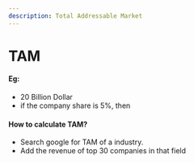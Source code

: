 ```yaml
---
description: Total Addressable Market
---
```


# TAM

#### Eg:

* 20 Billion Dollar
* if the company share is 5%, then&#x20;

#### How to calculate TAM?

* Search google for TAM of a industry.
* Add the revenue of top 30 companies in that field
